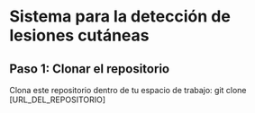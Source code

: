 # Sistema para la detección de lesiones cutáneas
## Paso 1: Clonar el repositorio
Clona este repositorio dentro de tu espacio de trabajo:
git clone [URL_DEL_REPOSITORIO]
